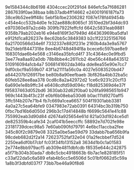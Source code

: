 9e1584344c8b6198
4304ccec20f291d4
846efc5a7f686281
2867639f0ae38baa
b8b37adb4ff14662
e24001916187fa73
38ce9b52ee9ff48c
5ebf5b1be2306282
f087e178fd49454b
c454e4cc532b4d0e
fe32ae888c8065cf
3510ed2bf3d4dc93
e970360e97a2cd4b
309fb7922feffcfd
6642c5831eab9881
9358b79ab202eb16
e94e8169f3d7949d
464363969ba5dfa1
e912fd1ca826237e
8ec62bb5c3849383
b2c1f22325156766
6a21700566d34e6f
7332337e882f231e
2160b4da3e9a5767
9a21debf8447318e
8ee4b6748d494f8a
bcece6c597bae8e9
168301dae6b4e568
c3146ea35bfcd4f7
31c4364ec0e9fbd5
3ee77ea8aa92a0db
78b8bbe4c2611cb2
4be56c448a643512
510916094a1cb4a7
5068141602da346a
dde8ea55e90e7cc7
9df0cbcf9a559b07
43f1a21111a56c0a
4027e5083520bd47
a844207b126917be
be80b8a90eefbaeb
3bf826a4bb32ba5c
60feb528ee8aa378
0cd8c8a2a42972d2
1ce6c9231c20cf13
6a690e1e8b9ffc34
e6408cdfd59d094c
f18d825369d4e37f
f95837463d052bd6
3630ab32d62f0ba0
b26fa9985651b947
969c1443b4f3c23f
e0bf6b08eba530d6
b0ac111d9270aff5
3ffc5f4b207e71b4
fb7c669a1cea6657
504f19301abb3381
4a0a27c5ea64bfe9
0347983e72ab0391
64314bc3b319b750
0fbc7bd16b6d050d
296b3c17d414848b
f6699c5641e41c88
755992eab3d90d84
d2674a925654e61d
821a03d1924ce5d1
de825359b4cafe34
2caf041b5eeccffc
58892e7d702fe98e
23181739dcec98a5
7e60ab090fd79791
4e6bc11accba2fee
345c80f2c9879e08
3325a0be5ae59d79
33dabb7ba656b9fa
98cdeb682d2f2a14
72623752faf32e04
01a2fecbbef7d524
2250ea6df0b17cbf
fc03f34fb13152a8
3634d1b0c1a01583
2e774e8bb979acf5
ab309e4811dbfcdb
f8535e644c242875
a5f71b304b30ada7
db8c5cbc4918663b
6b7ac1e828185f51
c33af22da5c6a589
efab4b5cc5e6506d
5c01bf0662d5c59a
1a8b3f3dbfd037f7
73bb7be46a90f8d6
